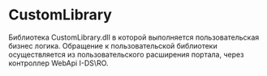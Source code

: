 # CustomLibrary
Библиотека CustomLibrary.dll в которой выполняется пользовательская бизнес логика. Обращение к пользовательской библиотеки осуществляется из пользовательского расширения портала,  через контроллер WebApi I-DS\RO.
